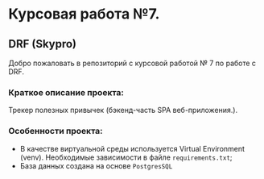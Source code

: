 # Курсовая работа №7. 

## DRF (Skypro)
Добро пожаловать в репозиторий с курсовой работой № 7 по работе с DRF. 

### Краткое описание проекта:
Трекер полезных привычек (бэкенд-часть SPA веб-приложения.).

### Особенности проекта:
- В качестве виртуальной среды используется Virtual Environment (venv). Необходимые зависимости в файле `requirements.txt`;
- База данных создана на основе `PostgresSQL`

